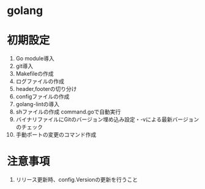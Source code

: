 # golang

# 初期設定

1. Go module導入
2. git導入
3. Makefileの作成
4. ログファイルの作成
5. header,footerの切り分け
6. configファイルの作成
7. golang-lintの導入
8. shファイルの作成 command.goで自動実行
9. バイナリファイルにGitのバージョン埋め込み設定・-vによる最新バージョンのチェック
10. 手動ポートの変更のコマンド作成

# 注意事項

1. リリース更新時、config.Versionの更新を行うこと  
